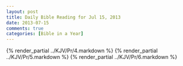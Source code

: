 ```yaml
---
layout: post
title: Daily Bible Reading for Jul 15, 2013
date: 2013-07-15
comments: true
categories: [Bible in a Year]
---
```

{% render_partial ../KJV/Pr/4.markdown %}
{% render_partial ../KJV/Pr/5.markdown %}
{% render_partial ../KJV/Pr/6.markdown %}
